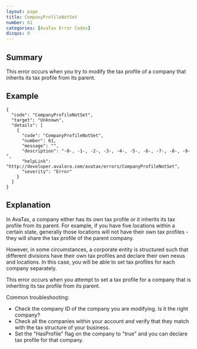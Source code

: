 ```yaml
---
layout: page
title: CompanyProfileNotSet
number: 61
categories: [AvaTax Error Codes]
disqus: 0
---
```


## Summary

This error occurs when you try to modify the tax profile of a company that inherits its tax profile from its parent.

## Example

    {
      "code": "CompanyProfileNotSet",
      "target": "Unknown",
      "details": [
        {
          "code": "CompanyProfileNotSet",
          "number": 61,
          "message": "",
          "description": "-0-, -1-, -2-, -3-, -4-, -5-, -6-, -7-, -8-, -9-",
          "helpLink": "http://developer.avalara.com/avatax/errors/CompanyProfileNotSet",
          "severity": "Error"
        }
      ]
    }

## Explanation

In AvaTax, a company either has its own tax profile or it inherits its tax profile from its parent.  For example, if you have five locations within a certain state, generally those locations will not have their own tax profiles - they will share the tax profile of the parent company.

However, in some circumstances, a corporate entity is structured such that different divisions have their own tax profiles and declare their own nexus and locations.  In this case, you will be able to set tax profiles for each company separately.

This error occurs when you attempt to set a tax profile for a company that is inheriting its tax profile from its parent.

Common troubleshooting:
* Check the company ID of the company you are modifying.  Is it the right company?
* Check all the companies within your account and verify that they match with the tax structure of your business.
* Set the "HasProfile" flag on the company to "true" and you can declare tax profile for that company.
